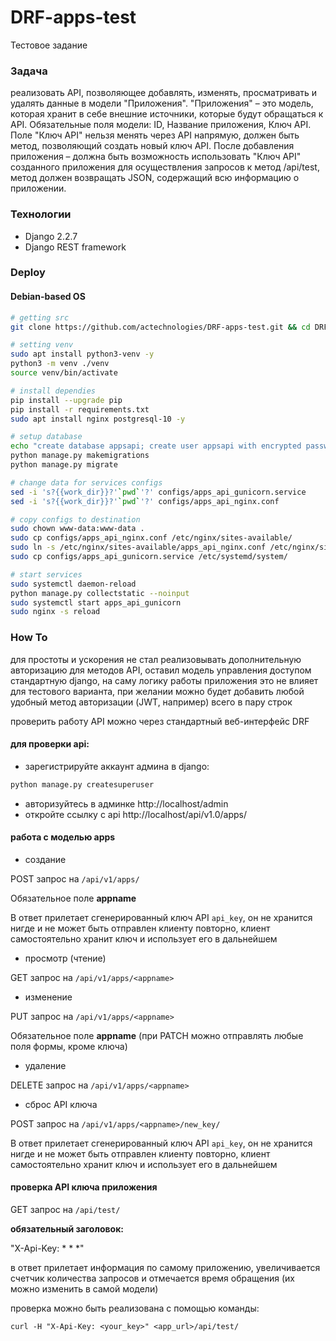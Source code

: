 # DRF-apps-test
Тестовое задание


### Задача
реализовать API, позволяющее добавлять, изменять, просматривать и удалять данные в модели "Приложения".
"Приложения" – это модель, которая хранит в себе внешние источники, которые будут обращаться к API. Обязательные поля модели: ID, Название приложения, Ключ API. Поле "Ключ API" нельзя менять через API напрямую, должен быть метод, позволяющий создать новый ключ API.
После добавления приложения – должна быть возможность использовать "Ключ API" созданного приложения для осуществления запросов к метод /api/test, метод должен возвращать JSON, содержащий всю информацию о приложении.


### Технологии
+ Django 2.2.7
+ Django REST framework


### Deploy

#### Debian-based OS

```bash
# getting src
git clone https://github.com/actechnologies/DRF-apps-test.git && cd DRF-apps-test

# setting venv
sudo apt install python3-venv -y
python3 -m venv ./venv
source venv/bin/activate

# install dependies
pip install --upgrade pip
pip install -r requirements.txt
sudo apt install nginx postgresql-10 -y

# setup database
echo "create database appsapi; create user appsapi with encrypted password 'passw0rd'; grant all privileges on database appsapi to appsapi;" | sudo -u postgres psql 
python manage.py makemigrations
python manage.py migrate

# change data for services configs
sed -i 's?{{work_dir}}?'`pwd`'?' configs/apps_api_gunicorn.service
sed -i 's?{{work_dir}}?'`pwd`'?' configs/apps_api_nginx.conf

# copy configs to destination
sudo chown www-data:www-data .
sudo cp configs/apps_api_nginx.conf /etc/nginx/sites-available/
sudo ln -s /etc/nginx/sites-available/apps_api_nginx.conf /etc/nginx/sites-enabled/
sudo cp configs/apps_api_gunicorn.service /etc/systemd/system/

# start services
sudo systemctl daemon-reload
python manage.py collectstatic --noinput
sudo systemctl start apps_api_gunicorn
sudo nginx -s reload
```

### How To
для простоты и ускорения не стал реализовывать дополнительную авторизацию для методов API, оставил модель управления доступом стандартную django, на саму логику работы приложения это не влияет для тестового варианта, при желании можно будет добавить любой удобный метод авторизации (JWT, например) всего в пару строк

проверить работу API можно через стандартный веб-интерфейс DRF

#### для проверки api:
* зарегистрируйте аккаунт админа в django:
```bash
python manage.py createsuperuser
```
* авторизуйтесь в админке
http://localhost/admin
* откройте ссылку с api
http://localhost/api/v1.0/apps/

#### работа с моделью apps
* создание

POST запрос на ```/api/v1/apps/```

Обязательное поле **appname**

В ответ прилетает сгенерированный ключ API ```api_key```, он не хранится нигде и не может быть отправлен клиенту повторно, клиент самостоятельно хранит ключ и использует его в дальнейшем  

* просмотр (чтение)

GET запрос на ```/api/v1/apps/<appname>```

* изменение 

PUT запрос на ```/api/v1/apps/<appname>```

Обязательное поле **appname** (при PATCH можно отправлять любые поля формы, кроме ключа)

*  удаление

DELETE запрос на ```/api/v1/apps/<appname>```

* сброс API ключа

POST запрос на  ```/api/v1/apps/<appname>/new_key/```

В ответ прилетает сгенерированный ключ API ```api_key```, он не хранится нигде и не может быть отправлен клиенту повторно, клиент самостоятельно хранит ключ и использует его в дальнейшем

#### проверка API ключа приложения

GET запрос на ```/api/test/```

**обязательный заголовок:**

"X-Api-Key: * * *"

в ответ прилетает информация по самому приложению, увеличивается счетчик количества запросов и отмечается время обращения (их можно изменить в самой модели)

проверка можно быть реализована с помощью команды:

```curl -H "X-Api-Key: <your_key>" <app_url>/api/test/```